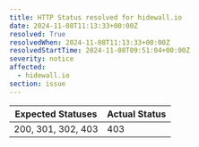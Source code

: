 ```yaml
---
title: HTTP Status resolved for hidewall.io
date: 2024-11-08T11:13:33+00:00Z
resolved: True
resolvedWhen: 2024-11-08T11:13:33+00:00Z
resolvedStartTime: 2024-11-08T09:51:04+00:00Z
severity: notice
affected:
  - hidewall.io
section: issue
---
```


| Expected Statuses | Actual Status  |
|-------------------|----------------|
| 200, 301, 302, 403 | 403 |
